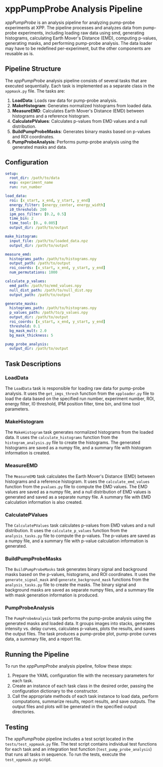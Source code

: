 # xppPumpProbe Analysis Pipeline

*xppPumpProbe* is an analysis pipeline for analyzing pump-probe experiments at XPP. The pipeline processes and analyzes data from pump-probe experiments, including loading raw data using smd, generating histograms, calculating Earth Mover's Distance (EMD), computing p-values, generating masks, and performing pump-probe analysis. The data loader may have to be redefined per-experiment, but the other components are reusable as is.

## Pipeline Structure

The *xppPumpProbe* analysis pipeline consists of several tasks that are executed sequentially. Each task is implemented as a separate class in the `xppmask.py` file. The tasks are:

1. **LoadData**: Loads raw data for pump-probe analysis.
2. **MakeHistogram**: Generates normalized histograms from loaded data.
3. **MeasureEMD**: Calculates Earth Mover's Distance (EMD) between histograms and a reference histogram.
4. **CalculatePValues**: Calculates p-values from EMD values and a null distribution.
5. **BuildPumpProbeMasks**: Generates binary masks based on p-values and ROI coordinates.
6. **PumpProbeAnalysis**: Performs pump-probe analysis using the generated masks and data.

## Configuration

```yaml
setup: 
  root_dir: /path/to/data 
  exp: experiment_name 
  run: run_number 

load_data: 
  roi: [x_start, x_end, y_start, y_end] 
  energy_filter: [energy_center, energy_width] 
  i0_threshold: 200 
  ipm_pos_filter: [0.2, 0.5] 
  time_bin: 2 
  time_tool: [0., 0.005] 
  output_dir: /path/to/output 

make_histogram: 
  input_file: /path/to/loaded_data.npz 
  output_dir: /path/to/output 

measure_emd: 
  histograms_path: /path/to/histograms.npy 
  output_path: /path/to/output 
  roi_coords: [x_start, x_end, y_start, y_end] 
  num_permutations: 1000 

calculate_p_values: 
  emd_path: /path/to/emd_values.npy 
  null_dist_path: /path/to/null_dist.npy 
  output_path: /path/to/output 

generate_masks: 
  histograms_path: /path/to/histograms.npy 
  p_values_path: /path/to/p_values.npy 
  output_dir: /path/to/output 
  roi_coords: [x_start, x_end, y_start, y_end] 
  threshold: 0.1 
  bg_mask_mult: 2.0 
  bg_mask_thickness: 5 

pump_probe_analysis: 
  output_dir: /path/to/output 
```

## Task Descriptions

### LoadData

The `LoadData` task is responsible for loading raw data for pump-probe analysis. It uses the `get_imgs_thresh` function from the `xpploader.py` file to load the data based on the specified run number, experiment number, ROI, energy filter, I0 threshold, IPM position filter, time bin, and time tool parameters.

### MakeHistogram

The `MakeHistogram` task generates normalized histograms from the loaded data. It uses the `calculate_histograms` function from the `histogram_analysis.py` file to create the histograms. The generated histograms are saved as a numpy file, and a summary file with histogram information is created.

### MeasureEMD

The `MeasureEMD` task calculates the Earth Mover's Distance (EMD) between histograms and a reference histogram. It uses the `calculate_emd_values` function from the `pvalues.py` file to compute the EMD values. The EMD values are saved as a numpy file, and a null distribution of EMD values is generated and saved as a separate numpy file. A summary file with EMD calculation information is also created.

### CalculatePValues

The `CalculatePValues` task calculates p-values from EMD values and a null distribution. It uses the `calculate_p_values` function from the `analysis_tasks.py` file to compute the p-values. The p-values are saved as a numpy file, and a summary file with p-value calculation information is generated.

### BuildPumpProbeMasks

The `BuildPumpProbeMasks` task generates binary signal and background masks based on the p-values, histograms, and ROI coordinates. It uses the `generate_signal_mask` and `generate_background_mask` functions from the `analysis_tasks.py` file to create the masks. The binary signal and background masks are saved as separate numpy files, and a summary file with mask generation information is produced.

### PumpProbeAnalysis

The `PumpProbeAnalysis` task performs the pump-probe analysis using the generated masks and loaded data. It groups images into stacks, generates intensity vs. delay curves, calculates p-values, plots the results, and saves the output files. The task produces a pump-probe plot, pump-probe curves data, a summary file, and a report file.

## Running the Pipeline

To run the *xppPumpProbe* analysis pipeline, follow these steps:

1. Prepare the YAML configuration file with the necessary parameters for each task.
2. Create an instance of each task class in the desired order, passing the configuration dictionary to the constructor.
3. Call the appropriate methods of each task instance to load data, perform computations, summarize results, report results, and save outputs. The output files and plots will be generated in the specified output directories.


## Testing

The *xppPumpProbe* pipeline includes a test script located in the `tests/test_xppmask.py` file. The test script contains individual test functions for each task and an integration test function (`test_pump_probe_analysis`) that runs all tasks in sequence. To run the tests, execute the `test_xppmask.py` script.
